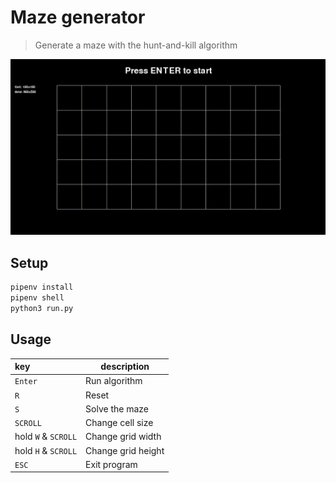 # Maze generator

> Generate a maze with the hunt-and-kill algorithm

![maze demo](maze.gif)

## Setup

```sh
pipenv install
pipenv shell
python3 run.py
```

## Usage

| key | description |
|:-----|-------|
| `Enter` | Run algorithm |
| `R`     | Reset |
| `S`     | Solve the maze |
| `SCROLL` | Change cell size |
| hold `W` & `SCROLL` | Change grid width |
| hold `H` & `SCROLL` | Change grid height |
| `ESC`   | Exit program |
